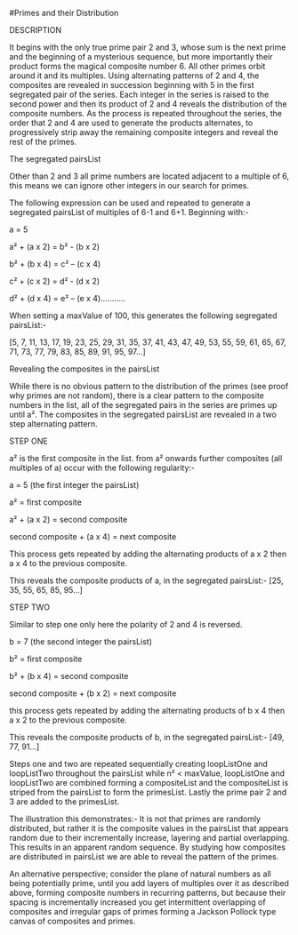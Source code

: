 #Primes and their Distribution

DESCRIPTION

It begins with the only true prime pair 2 and 3, whose sum is the next prime and the beginning of a mysterious sequence, but more importantly their product forms the magical composite number 6. All other primes orbit around it and its multiples. Using alternating patterns of 2 and 4, the composites are revealed in succession beginning with 5 in the first segregated pair of the series. Each integer in the series is raised to the second power and then its product of 2 and 4 reveals the distribution of the composite numbers. As the process is repeated throughout the series, the order that 2 and 4 are used to generate the products alternates, to progressively strip away the remaining composite integers and reveal the rest of the primes.

The segregated pairsList 

Other than 2 and 3 all prime numbers are located adjacent to a multiple of 6, this means we can ignore other integers  in our search for primes.

The following expression can be used and repeated to generate a segregated pairsList of multiples of 6-1 and 6+1. Beginning with:- 

a = 5 

a² + (a x 2) = b² - (b x 2) 

b² + (b x 4) = c² – (c x 4) 

c² + (c x 2) = d² - (d x 2) 

d² + (d x 4) = e² – (e x 4)...........

When setting a maxValue of 100, this generates the following segregated pairsList:- 

[5, 7, 11, 13, 17, 19, 23, 25, 29, 31, 35, 37, 41, 43, 47, 49, 53, 55, 59, 61, 65, 67, 71, 73, 77, 79, 83, 85, 89, 91, 95, 97...]

Revealing the composites in the pairsList

While there is no obvious pattern to the distribution of the primes (see proof why primes are not random), there is a clear pattern to the composite numbers in the list, all of the segregated pairs in the series are primes up until a². The composites in the segregated pairsList are revealed in a two step alternating pattern.

STEP ONE 

a² is the first composite in the list. from a² onwards further composites (all multiples of a) occur with the following regularity:- 

a = 5 (the first integer the pairsList) 

a² = first composite 

a² + (a x 2) = second composite 

second composite + (a x 4) = next composite

This process gets repeated by adding the alternating products of a x 2 then a x 4 to the previous composite.

This reveals the composite products of a, in the segregated pairsList:- [25, 35, 55, 65, 85, 95...]

STEP TWO 

Similar to step one only here the polarity of 2 and 4 is reversed. 

b = 7 (the second integer the pairsList) 

b² = first composite 

b² + (b x 4) = second composite 

second composite + (b x 2) = next composite

this process gets repeated by adding the alternating products of b x 4 then a x 2 to the previous composite.

This reveals the composite products of b, in the segregated pairsList:- [49, 77, 91...]

Steps one and two are repeated sequentially creating loopListOne and loopListTwo throughout the pairsList while n² < maxValue, loopListOne and loopListTwo are combined forming a compositeList and the compositeList is striped from the pairsList to form the primesList. Lastly the prime pair 2 and 3 are added to the primesList.

The illustration this demonstrates:-  It is not that primes are randomly distributed, but rather it is the composite values in the pairsList that appears random due to their incrementally increase, layering and partial overlapping. This results in an apparent random sequence. By studying how composites are distributed in pairsList we are able to reveal the pattern of the primes. 

An alternative perspective; consider the plane of natural numbers as all being potentially prime, until you add layers of multiples over it as described above, forming composite numbers in recurring patterns, but because their spacing is incrementally increased you get intermittent overlapping of composites and irregular gaps of primes forming a Jackson Pollock type canvas of composites and primes. 

